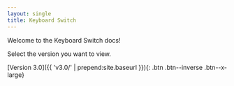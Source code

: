 ```yaml
---
layout: single
title: Keyboard Switch
---
```


Welcome to the Keyboard Switch docs!

Select the version you want to view.

[Version 3.0]({{ 'v3.0/' | prepend:site.baseurl }}){: .btn .btn--inverse .btn--x-large}
